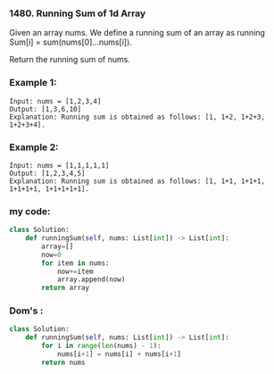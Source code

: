 ### 1480. Running Sum of 1d Array

Given an array nums. We define a running sum of an array as running Sum[i] = sum(nums[0]…nums[i]).

Return the running sum of nums.

### Example 1:
```
Input: nums = [1,2,3,4]
Output: [1,3,6,10]
Explanation: Running sum is obtained as follows: [1, 1+2, 1+2+3, 1+2+3+4].
```
### Example 2:
```
Input: nums = [1,1,1,1,1]
Output: [1,2,3,4,5]
Explanation: Running sum is obtained as follows: [1, 1+1, 1+1+1, 1+1+1+1, 1+1+1+1+1].
```


### my code:
```python
class Solution:
    def runningSum(self, nums: List[int]) -> List[int]:
        array=[]
        now=0
        for item in nums:
            now+=item
            array.append(now)
        return array
```    
### Dom's :
```python
class Solution:
    def runningSum(self, nums: List[int]) -> List[int]:
        for i in range(len(nums) - 1):
            nums[i+1] = nums[i] + nums[i+1]
        return nums 
```
